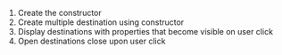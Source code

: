 1. Create the constructor
2. Create multiple destination using constructor
3. Display  destinations with properties that become visible on user click
4. Open destinations close upon user click